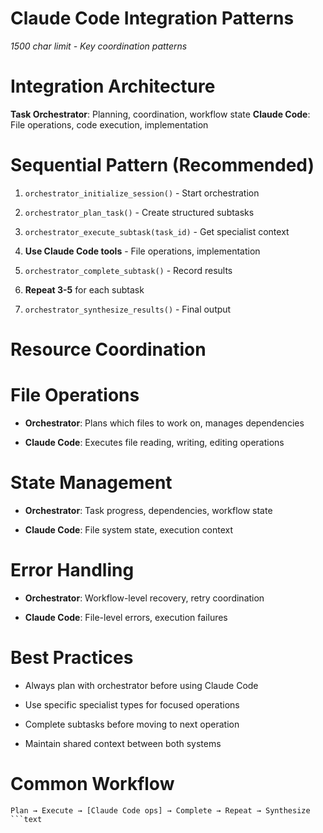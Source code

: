 

# Claude Code Integration Patterns

*1500 char limit - Key coordination patterns*

#

# Integration Architecture

**Task Orchestrator**: Planning, coordination, workflow state
**Claude Code**: File operations, code execution, implementation

#

# Sequential Pattern (Recommended)

1. `orchestrator_initialize_session()` - Start orchestration

2. `orchestrator_plan_task()` - Create structured subtasks  

3. `orchestrator_execute_subtask(task_id)` - Get specialist context

4. **Use Claude Code tools** - File operations, implementation

5. `orchestrator_complete_subtask()` - Record results

6. **Repeat 3-5** for each subtask

7. `orchestrator_synthesize_results()` - Final output

#

# Resource Coordination

#

#

# File Operations

- **Orchestrator**: Plans which files to work on, manages dependencies

- **Claude Code**: Executes file reading, writing, editing operations

#

#

# State Management  

- **Orchestrator**: Task progress, dependencies, workflow state

- **Claude Code**: File system state, execution context

#

#

# Error Handling

- **Orchestrator**: Workflow-level recovery, retry coordination

- **Claude Code**: File-level errors, execution failures

#

# Best Practices

- Always plan with orchestrator before using Claude Code

- Use specific specialist types for focused operations

- Complete subtasks before moving to next operation

- Maintain shared context between both systems

#

# Common Workflow

```text
Plan → Execute → [Claude Code ops] → Complete → Repeat → Synthesize
```text

